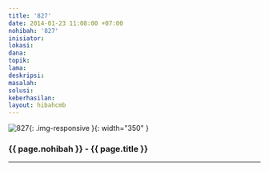 ```yaml
---
title: '827'
date: 2014-01-23 11:08:00 +07:00
nohibah: '827'
inisiator: 
lokasi: 
dana: 
topik: 
lama: 
deskripsi: 
masalah: 
solusi: 
keberhasilan: 
layout: hibahcmb
---
```


![827](/static/img/hibahcmb/827.png){: .img-responsive }{: width="350" }

### {{ page.nohibah }} - {{ page.title }}

---
